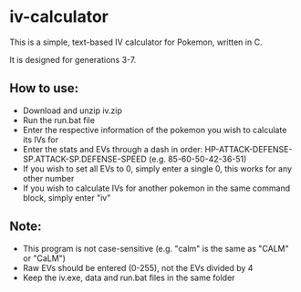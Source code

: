 # iv-calculator

This is a simple, text-based IV calculator for Pokemon, written in C.

It is designed for generations 3-7.

## How to use:
- Download and unzip iv.zip
- Run the run.bat file
- Enter the respective information of the pokemon you wish to calculate its IVs for
- Enter the stats and EVs through a dash in order: HP-ATTACK-DEFENSE-SP.ATTACK-SP.DEFENSE-SPEED (e.g. 85-60-50-42-36-51)
- If you wish to set all EVs to 0, simply enter a single 0, this works for any other number
- If you wish to calculate IVs for another pokemon in the same command block, simply enter "iv"

## Note:
- This program is not case-sensitive (e.g. "calm" is the same as "CALM" or "CaLM")
- Raw EVs should be entered (0-255), not the EVs divided by 4
- Keep the iv.exe, data and run.bat files in the same folder
